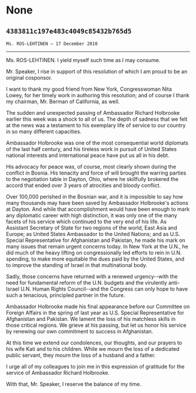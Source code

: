 # None
## `4383811c197e483c4049c85432b765d5`
`Ms. ROS-LEHTINEN — 17 December 2010`

---


Ms. ROS-LEHTINEN. I yield myself such time as I may consume.

Mr. Speaker, I rise in support of this resolution of which I am proud 
to be an original cosponsor.

I want to thank my good friend from New York, Congresswoman Nita 
Lowey, for her timely work in authoring this resolution; and of course 
I thank my chairman, Mr. Berman of California, as well.

The sudden and unexpected passing of Ambassador Richard Holbrooke 
earlier this week was a shock to all of us. The depth of sadness that 
we felt at the news was a testament to his exemplary life of service to 
our country in so many different capacities.

Ambassador Holbrooke was one of the most consequential world 
diplomats of the last half century, and his tireless work in pursuit of 
United States national interests and international peace have put us 
all in his debt.

His advocacy for peace was, of course, most clearly shown during the 
conflict in Bosnia. His tenacity and force of will brought the warring 
parties to the negotiation table in Dayton, Ohio, where he skillfully 
brokered the accord that ended over 3 years of atrocities and bloody 
conflict.



Over 100,000 perished in the Bosnian war, and it is impossible to say 
how many thousands may have been saved by Ambassador Holbrooke's 
actions at Dayton. And while that accomplishment would have been enough 
to mark any diplomatic career with high distinction, it was only one of 
the many facets of his service which continued to the very end of his 
life. As Assistant Secretary of State for two regions of the world, 
East Asia and Europe; as United States Ambassador to the United 
Nations; and as U.S. Special Representative for Afghanistan and 
Pakistan, he made his mark on many issues that remain urgent concerns 
today. In New York at the U.N., he did much of the heavy lifting on 
congressionally led efforts to rein in U.N. spending, to make more 
equitable the dues paid by the United States, and to improve the 
standing of Israel in that multinational body.

Sadly, those concerns have returned with a renewed urgency--with the 
need for fundamental reform of the U.N. budgets and the virulently 
anti-Israel U.N. Human Rights Council--and the Congress can only hope 
to have such a tenacious, principled partner in the future.

Ambassador Holbrooke made his final appearance before our Committee 
on Foreign Affairs in the spring of last year as U.S. Special 
Representative for Afghanistan and Pakistan. We lament the loss of his 
matchless skills in those critical regions. We grieve at his passing, 
but let us honor his service by renewing our own commitment to success 
in Afghanistan.

At this time we extend our condolences, our thoughts, and our prayers 
to his wife Kati and to his children. While we mourn the loss of a 
dedicated public servant, they mourn the loss of a husband and a 
father.

I urge all of my colleagues to join me in this expression of 
gratitude for the service of Ambassador Richard Holbrooke.

With that, Mr. Speaker, I reserve the balance of my time.